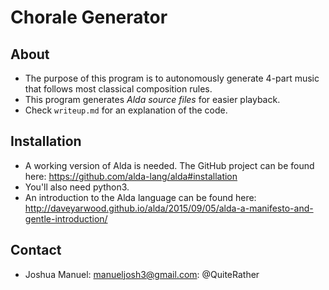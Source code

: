 Chorale Generator
=================
About
-----
+ The purpose of this program is to autonomously generate 4-part music that follows most classical composition rules.
+ This program generates _Alda source files_ for easier playback.
+ Check `writeup.md` for an explanation of the code.

Installation
------------
+ A working version of Alda is needed. The GitHub project can be found here: https://github.com/alda-lang/alda#installation
+ You'll also need python3.
+ An introduction to the Alda language can be found here: http://daveyarwood.github.io/alda/2015/09/05/alda-a-manifesto-and-gentle-introduction/


Contact
-------
+ Joshua Manuel: manueljosh3@gmail.com: @QuiteRather
